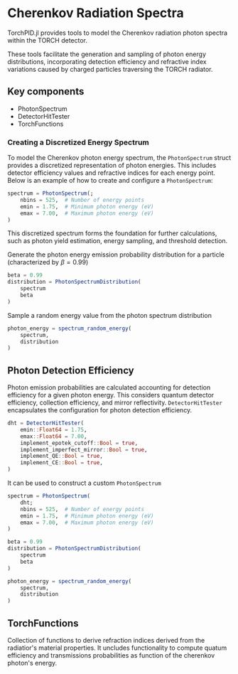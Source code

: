 # Cherenkov Radiation Spectra

TorchPID.jl provides tools to model the Cherenkov radiation photon spectra within the TORCH detector.

These tools facilitate the generation and sampling of photon energy distributions, incorporating detection efficiency and refractive index variations caused by charged particles traversing the TORCH radiator.

## Key components

* PhotonSpectrum
* DetectorHitTester
* TorchFunctions

### Creating a Discretized Energy Spectrum

To model the Cherenkov photon energy spectrum, the `PhotonSpectrum` struct provides a discretized representation of photon energies. This includes detector efficiency values and refractive indices for each energy point. Below is an example of how to create and configure a `PhotonSpectrum`:

```julia
spectrum = PhotonSpectrum(;
    nbins = 525,  # Number of energy points
    emin = 1.75,  # Minimum photon energy (eV)
    emax = 7.00,  # Maximum photon energy (eV)
)
```
This discretized spectrum forms the foundation for further calculations, such as photon yield estimation, energy sampling, and threshold detection.

Generate the photon energy emission probability distribution for a particle (characterized by $\beta = 0.99$)
```julia
beta = 0.99
distribution = PhotonSpectrumDistribution(
    spectrum
    beta
)
```

Sample a random energy value from the photon spectrum distribution
```julia
photon_energy = spectrum_random_energy(
    spectrum,
    distribution
)
```

## Photon Detection Efficiency

Photon emission probabilities are calculated accounting for detection efficiency for a given photon energy. This considers quantum detector efficiency, collection efficiency, and mirror reflectivity.
`DetectorHitTester` encapsulates the configuration for photon detection efficiency.
```julia
dht = DetectorHitTester(
    emin::Float64 = 1.75,
    emax::Float64 = 7.00,
    implement_epotek_cutoff::Bool = true,
    implement_imperfect_mirror::Bool = true,
    implement_QE::Bool = true,
    implement_CE::Bool = true,
)
```

It can be used to construct a custom `PhotonSpectrum`
```julia
spectrum = PhotonSpectrum(
    dht;
    nbins = 525,  # Number of energy points
    emin = 1.75,  # Minimum photon energy (eV)
    emax = 7.00,  # Maximum photon energy (eV)
)

beta = 0.99
distribution = PhotonSpectrumDistribution(
    spectrum
    beta
)

photon_energy = spectrum_random_energy(
    spectrum,
    distribution
)
```

## TorchFunctions

Collection of functions to derive refraction indices derived from the radiatior's material properties.
It uncludes functionality to compute quatum efficiency and transmissions probabilities as function of the cherenkov photon's energy. 